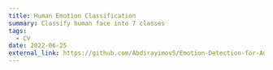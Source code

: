 ```yaml
---
title: Human Emotion Classification
summary: Classify human face into 7 classes
tags:
  - CV
date: 2022-06-25
external_link: https://github.com/AbdirayimovS/Emotion-Detection-for-Audience-engagement-
---
```


